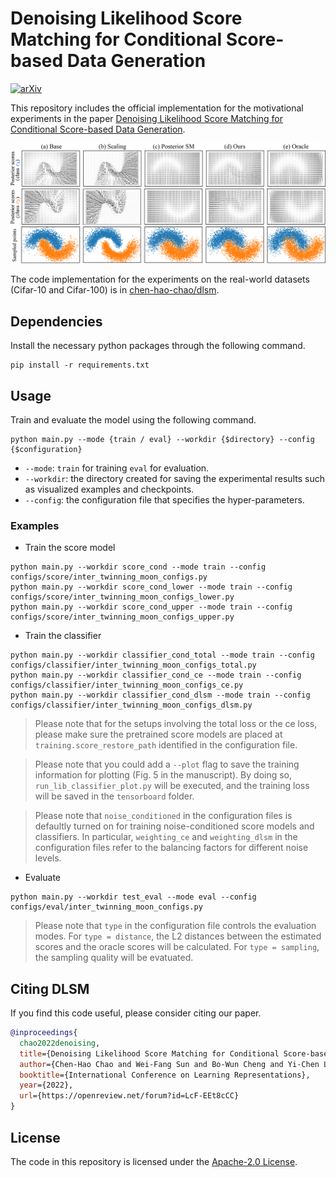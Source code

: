 # Denoising Likelihood Score Matching for Conditional Score-based Data Generation

[![arXiv](https://img.shields.io/badge/arXiv-2203.14206-b31b1b.svg?style=flat-square)](https://arxiv.org/abs/2203.14206)<br>

This repository includes the official implementation for the motivational experiments in the paper [Denoising Likelihood Score Matching for Conditional Score-based Data Generation](https://openreview.net/forum?id=LcF-EEt8cCC&referrer=%5BAuthor%20Console%5D(%2Fgroup%3Fid%3DICLR.cc%2F2022%2FConference%2FAuthors%23your-submissions)).

![toy_experiment](assets/toy_experiment.png)

The code implementation for the experiments on the real-world datasets (Cifar-10 and Cifar-100) is in [chen-hao-chao/dlsm](https://github.com/chen-hao-chao/dlsm).

## Dependencies
Install the necessary python packages through the following command.
```
pip install -r requirements.txt
```

## Usage
Train and evaluate the model using the following command.
```
python main.py --mode {train / eval} --workdir {$directory} --config {$configuration} 
```
- `--mode`: `train` for training `eval` for evaluation.
- `--workdir`: the directory created for saving the experimental results such as visualized examples and checkpoints.
- `--config`: the configuration file that specifies the hyper-parameters.

### Examples
- Train the score model
```
python main.py --workdir score_cond --mode train --config configs/score/inter_twinning_moon_configs.py 
python main.py --workdir score_cond_lower --mode train --config configs/score/inter_twinning_moon_configs_lower.py
python main.py --workdir score_cond_upper --mode train --config configs/score/inter_twinning_moon_configs_upper.py
```
- Train the classifier
```
python main.py --workdir classifier_cond_total --mode train --config configs/classifier/inter_twinning_moon_configs_total.py
python main.py --workdir classifier_cond_ce --mode train --config configs/classifier/inter_twinning_moon_configs_ce.py
python main.py --workdir classifier_cond_dlsm --mode train --config configs/classifier/inter_twinning_moon_configs_dlsm.py
```
> Please note that for the setups involving the total loss or the ce loss, please make sure the pretrained score models are placed at `training.score_restore_path` identified in the configuration file.

> Please note that you could add a `--plot` flag to save the training information for plotting (Fig. 5 in the manuscript). By doing so, `run_lib_classifier_plot.py` will be executed, and the training loss will be saved in the `tensorboard` folder.

> Please note that `noise_conditioned` in the configuration files is defaultly turned on for training noise-conditioned score models and classifiers. In particular, `weighting_ce` and `weighting_dlsm` in the configuration files refer to the balancing factors for different noise levels. 

- Evaluate
```
python main.py --workdir test_eval --mode eval --config configs/eval/inter_twinning_moon_configs.py
```
> Please note that `type` in the configuration file controls the evaluation modes. For `type = distance`, the L2 distances between the estimated scores and the oracle scores will be calculated. For `type = sampling`, the sampling quality will be evatuated. 

## Citing DLSM
If you find this code useful, please consider citing our paper.
```bib
@inproceedings{
  chao2022denoising,
  title={Denoising Likelihood Score Matching for Conditional Score-based Data Generation},
  author={Chen-Hao Chao and Wei-Fang Sun and Bo-Wun Cheng and Yi-Chen Lo and Chia-Che Chang and Yu-Lun Liu and Yu-Lin Chang and Chia-Ping Chen and Chun-Yi Lee},
  booktitle={International Conference on Learning Representations},
  year={2022},
  url={https://openreview.net/forum?id=LcF-EEt8cCC}
}
```

## License

The code in this repository is licensed under the [Apache-2.0 License](LICENSE).
